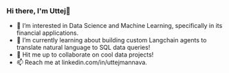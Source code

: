 ### Hi there, I'm Uttej👋

- 👀 I’m interested in Data Science and Machine Learning, specifically in its financial applications.
- 🌱 I’m currently learning about building custom Langchain agents to translate natural language to SQL data queries!
- 💞️ Hit me up to collaborate on cool data projects!
- 📫 Reach me at linkedin.com/in/uttejmannava.


<!--
**uttejmannava/uttejmannava** is a ✨ _special_ ✨ repository because its `README.md` (this file) appears on your GitHub profile.

Here are some ideas to get you started:

- 🔭 I’m currently working on ...
- 🌱 I’m currently learning ...
- 👯 I’m looking to collaborate on ...
- 🤔 I’m looking for help with ...
- 💬 Ask me about ...
- 📫 How to reach me: ...
- 😄 Pronouns: ...
- ⚡ Fun fact: ...
-->
